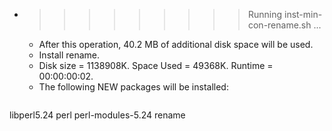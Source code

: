 * >>>>>>>>> Running inst-min-con-rename.sh ...
  * After this operation, 40.2 MB of additional disk space will be used.
  * Install rename.
  * Disk size = 1138908K. Space Used = 49368K. Runtime = 00:00:00:02.
  * The following NEW packages will be installed:
  ```bash
libperl5.24 perl perl-modules-5.24 rename
  ```
